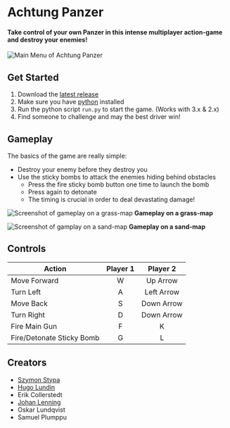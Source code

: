 # Achtung Panzer #

#### Take control of your own Panzer in this intense multiplayer action-game and destroy your enemies!

![Main Menu of Achtung Panzer](http://i.markdownnotes.com/achtung_menu.jpg)

## Get Started
1. Download the [latest release](https://github.com/Greenheart/AchtungPanzer/releases)
2. Make sure you have [python](https://www.python.org/downloads) installed
3. Run the python script `run.py` to start the game. (Works with 3.x & 2.x)
4. Find someone to challenge and may the best driver win!

## Gameplay
The basics of the game are really simple: 
* Destroy your enemy before they destroy you
* Use the sticky bombs to attack the enemies hiding behind obstacles
  * Press the fire sticky bomb button one time to launch the bomb
  * Press again to detonate
  * The timing is crucial in order to deal devastating damage!

![Screenshot of gameplay on a grass-map](http://i.markdownnotes.com/achtung_intense_battle_wow_1.jpg)
**Gameplay on a grass-map**

![Screenshot of gamplay on a sand-map](http://i.markdownnotes.com/achtung_intense_battle_wow_2.jpg)
**Gameplay on a sand-map**

## Controls
|           Action           |    Player 1   |     Player 2    |
| -------------------------- |:-------------:|:---------------:|
| Move Forward               |      W        |     Up Arrow    |
| Turn Left                  |      A        |    Left Arrow   |
| Move Back                  |      S        |     Down Arrow  |
| Turn Right                 |      D        |    Down Arrow   |
| Fire Main Gun              |      F        |        K        |
| Fire/Detonate Sticky Bomb  |      G        |        L        |

## Creators
* [Szymon Stypa](https://github.com/Catagen)
* [Hugo Lundin](https://github.com/hugolundin)
* Erik Collerstedt
* [Johan Lenning](https://github.com/Kallshem)
* Oskar Lundqvist
* Samuel Plumppu
